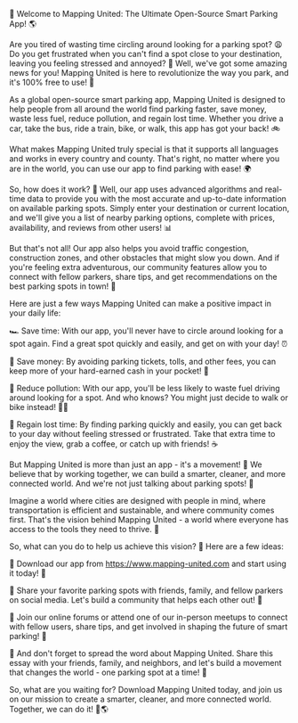 🚀 Welcome to Mapping United: The Ultimate Open-Source Smart Parking App! 🌎

Are you tired of wasting time circling around looking for a parking spot? 😩 Do you get frustrated when you can't find a spot close to your destination, leaving you feeling stressed and annoyed? 💪 Well, we've got some amazing news for you! Mapping United is here to revolutionize the way you park, and it's 100% free to use! 🎉

As a global open-source smart parking app, Mapping United is designed to help people from all around the world find parking faster, save money, waste less fuel, reduce pollution, and regain lost time. Whether you drive a car, take the bus, ride a train, bike, or walk, this app has got your back! 🚲

What makes Mapping United truly special is that it supports all languages and works in every country and county. That's right, no matter where you are in the world, you can use our app to find parking with ease! 🌍

So, how does it work? 🔧 Well, our app uses advanced algorithms and real-time data to provide you with the most accurate and up-to-date information on available parking spots. Simply enter your destination or current location, and we'll give you a list of nearby parking options, complete with prices, availability, and reviews from other users! 📊

But that's not all! Our app also helps you avoid traffic congestion, construction zones, and other obstacles that might slow you down. And if you're feeling extra adventurous, our community features allow you to connect with fellow parkers, share tips, and get recommendations on the best parking spots in town! 🤝

Here are just a few ways Mapping United can make a positive impact in your daily life:

🏎️ Save time: With our app, you'll never have to circle around looking for a spot again. Find a great spot quickly and easily, and get on with your day! ⏰

💸 Save money: By avoiding parking tickets, tolls, and other fees, you can keep more of your hard-earned cash in your pocket! 🤑

🌟 Reduce pollution: With our app, you'll be less likely to waste fuel driving around looking for a spot. And who knows? You might just decide to walk or bike instead! 🚶‍♂️

💪 Regain lost time: By finding parking quickly and easily, you can get back to your day without feeling stressed or frustrated. Take that extra time to enjoy the view, grab a coffee, or catch up with friends! ☕️

But Mapping United is more than just an app - it's a movement! 🌊 We believe that by working together, we can build a smarter, cleaner, and more connected world. And we're not just talking about parking spots! 🚗

Imagine a world where cities are designed with people in mind, where transportation is efficient and sustainable, and where community comes first. That's the vision behind Mapping United - a world where everyone has access to the tools they need to thrive. 💫

So, what can you do to help us achieve this vision? 🤔 Here are a few ideas:

📲 Download our app from https://www.mapping-united.com and start using it today! 🚀

💬 Share your favorite parking spots with friends, family, and fellow parkers on social media. Let's build a community that helps each other out! 🤝

👥 Join our online forums or attend one of our in-person meetups to connect with fellow users, share tips, and get involved in shaping the future of smart parking! 💬

💪 And don't forget to spread the word about Mapping United. Share this essay with your friends, family, and neighbors, and let's build a movement that changes the world - one parking spot at a time! 🌟

So, what are you waiting for? Download Mapping United today, and join us on our mission to create a smarter, cleaner, and more connected world. Together, we can do it! 💪🌎